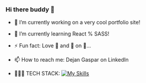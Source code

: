 ### Hi there buddy 👋

- 🔭 I’m currently working on a very cool portfolio site!
- 🌱 I’m currently learning React % SASS!
- ⚡ Fun fact: Love 🍌 and 🍍 on 🍕...

- 📫 How to reach me: Dejan Gaspar on LinkedIn

- 🧑🏻‍💻 TECH STACK: [![My Skills](https://skillicons.dev/icons?i=js,html,css,figma,github,sass,react)](https://skillicons.dev)

<!--
**Gaspardious/Gaspardious** is a ✨ _special_ ✨ repository because its `README.md` (this file) appears on your GitHub profile.

Here are some ideas to get you started:

- 🔭 I’m currently working on ...
- 🌱 I’m currently learning ...
- 👯 I’m looking to collaborate on ...
- 🤔 I’m looking for help with ...
- 💬 Ask me about ...
- 📫 How to reach me: ...
- 😄 Pronouns: ...
- ⚡ Fun fact: ...
-->
